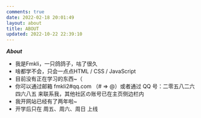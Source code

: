 ```yaml
---
comments: true
date: 2022-02-18 20:01:49
layout: about
title: ABOUT
updated: 2022-10-22 22:39:10
---
```

*****About*****

* 我是Fmkli，一只鸽鸽子，咕了很久
* 啥都学不会，只会一点点HTML / CSS / JavaScript
* 目前没有正在学习的东西~（
* 你可以通过邮箱 fmkli2#qq.com （# => @）或者通过 QQ 号：二零五八二六四六八五 来联系我，其他社区の账号已在主页侧边栏内
* 我开网站已经有了两年啦~
* 开学后只在 周五、周六、周日 上线
